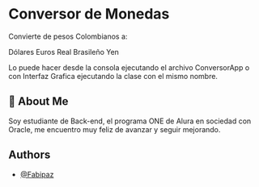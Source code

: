 
# Conversor de Monedas

Convierte de pesos Colombianos a:

Dólares 
Euros
Real Brasileño
Yen

Lo puede hacer desde la consola ejecutando el archivo ConversorApp o con Interfaz Grafica ejecutando la clase con el mismo nombre.


## 🚀 About Me
Soy estudiante de Back-end, el programa ONE de Alura en sociedad con Oracle, me encuentro muy feliz de avanzar y seguir mejorando.


## Authors

- [@Fabipaz](https://github.com/Fabipaz)
